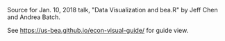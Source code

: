 Source for Jan. 10, 2018 talk, "Data Visualization and bea.R" by Jeff Chen and Andrea Batch. 

See <https://us-bea.github.io/econ-visual-guide/> for guide view.
